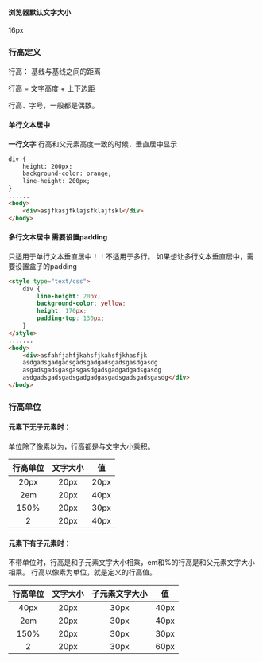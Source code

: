 #### 浏览器默认文字大小
16px

### 行高定义
行高： 基线与基线之间的距离  

行高 = 文字高度 + 上下边距

行高、字号，一般都是偶数。

#### 单行文本居中
**一行文字** 行高和父元素高度一致的时候，垂直居中显示

```html
div {
    height: 200px;
    background-color: orange;
    line-height: 200px;
}
......
<body>
    <div>asjfkasjfklajsfklajfskl</div>
</body>
```

#### 多行文本居中 需要设置padding
只适用于单行文本垂直居中！！不适用于多行。如果想让多行文本垂直居中，需要设置盒子的padding  

```html
<style type="text/css">
    div {
        line-height: 20px;
        background-color: yellow;
        height: 170px;
        padding-top: 130px;
    }
</style>
.......
<body>
    <div>asfahfjahfjkahsfjkahsfjkhasfjk
    asdgadsgadgadsgadsgadgadsgadsgasdgasdg
    asgadsgadsgasgasgasdgadsgadgadgadsgasdg
    asdgadsgadsgadsgadgadgasgadsgadsgadsgasdg</div>
</body>
```

### 行高单位
#### 元素下无子元素时：  
单位除了像素以为，行高都是与文字大小乘积。

| 行高单位 | 文字大小 | 值 |
| :---: | :---: | :---: |
| 20px | 20px | 20px |
| 2em | 20px | 40px |
| 150% | 20px | 30px |
| 2 | 20px | 40px |  


#### 元素下有子元素时：  
不带单位时，行高是和子元素文字大小相乘，em和%的行高是和父元素文字大小相乘。
行高以像素为单位，就是定义的行高值。

| 行高单位 | 文字大小 | 子元素文字大小 | 值 |
| :---: | :---: | :---: | :---: |
| 40px | 20px | 30px | 40px |
| 2em | 20px | 30px | 40px |
| 150% | 20px | 30px | 30px |
| 2 | 20px | 30px | 60px |



